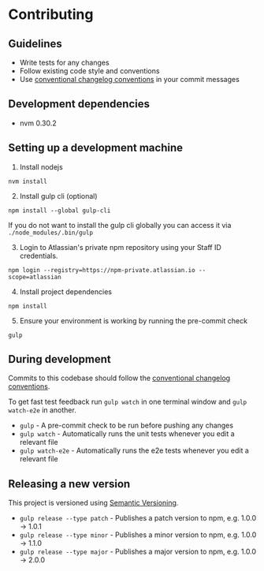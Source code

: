 # Contributing

## Guidelines

- Write tests for any changes
- Follow existing code style and conventions
- Use [conventional changelog conventions](https://github.com/bcoe/conventional-changelog-standard/blob/master/convention.md) in your commit messages

## Development dependencies

- nvm 0.30.2

## Setting up a development machine

1. Install nodejs
```
nvm install
```

2. Install gulp cli (optional)
```
npm install --global gulp-cli
```
If you do not want to install the gulp cli globally you can access it via `./node_modules/.bin/gulp`

3. Login to Atlassian's private npm repository using your Staff ID credentials.
```
npm login --registry=https://npm-private.atlassian.io --scope=atlassian
```

4. Install project dependencies
```
npm install
```

5. Ensure your environment is working by running the pre-commit check
```
gulp
```

## During development

Commits to this codebase should follow the [conventional changelog conventions](https://github.com/bcoe/conventional-changelog-standard/blob/master/convention.md).

To get fast test feedback run `gulp watch` in one terminal window and `gulp watch-e2e` in another.

- `gulp` - A pre-commit check to be run before pushing any changes
- `gulp watch` - Automatically runs the unit tests whenever you edit a relevant file
- `gulp watch-e2e` - Automatically runs the e2e tests whenever you edit a relevant file

## Releasing a new version

This project is versioned using [Semantic Versioning](http://semver.org/).

- `gulp release --type patch` - Publishes a patch version to npm, e.g. 1.0.0 -> 1.0.1
- `gulp release --type minor` - Publishes a minor version to npm, e.g. 1.0.0 -> 1.1.0
- `gulp release --type major` - Publishes a major version to npm, e.g. 1.0.0 -> 2.0.0
